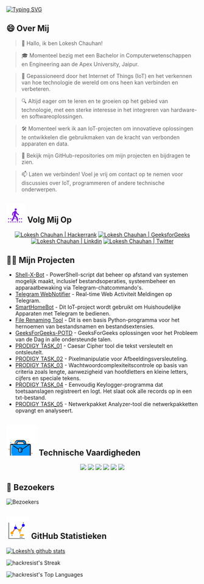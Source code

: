 [![Typing SVG](https://readme-typing-svg.demolab.com?font=Fira+Code&weight=800&size=22&pause=1000&center=true&vCenter=true&width=835&lines=%F0%9F%91%8BHallo+bezoekers.+Welkom+hier!%F0%9F%91%8B;%F0%9F%9A%80+Laten+we+samen+grootse+dingen+cre%C3%ABren!+%F0%9F%9A%80;%E2%9C%A8+In+de+wereld+van+technologie+en+daarbuiten.+%E2%9C%A8)](https://git.io/typing-svg)

## 😄 Over Mij
> 👋 Hallo, ik ben Lokesh Chauhan!

> 🎓 Momenteel bezig met een Bachelor in Computerwetenschappen en Engineering aan de Apex University, Jaipur.

> 🌟 Gepassioneerd door het Internet of Things (IoT) en het verkennen van hoe technologie de wereld om ons heen kan verbinden en verbeteren.

> 🔍 Altijd eager om te leren en te groeien op het gebied van technologie, met een sterke interesse in het integreren van hardware- en softwareoplossingen.

> 🛠 Momenteel werk ik aan IoT-projecten om innovatieve oplossingen te ontwikkelen die gebruikmaken van de kracht van verbonden apparaten en data.

> 🔭 Bekijk mijn GitHub-repositories om mijn projecten en bijdragen te zien.

> 📫 Laten we verbinden! Voel je vrij om contact op te nemen voor discussies over IoT, programmeren of andere technische onderwerpen.
<!--
<p align="center">
  <a href="https://www.linkedin.com/in/lokeshchauhanapex/"><img src="https://img.shields.io/badge/Linkedin-10000?style=plastic&logo=LinkedIn&logoColor=FFFFFF&labelColor=2A79D7&color=2A79D7" alt="Lokesh Chauhan  | Linkdin"/></a>
  -->
  
## ![Volg Mij](/icon/follow.svg) Volg Mij Op
<p>
<p align="center">
    <a href="https://www.hackerrank.com/profile/lokeshchauhan"><img src="https://img.shields.io/badge/Hackerrank-100000?style=plastic&logo=hackerrank&logoColor=FFFFFF&labelColor=42BA3D&color=0EA608" alt="Lokesh Chauhan | Hackerrank"/></a>
    <a href="https://auth.geeksforgeeks.org/user/lokeshchauhan"><img src="https://img.shields.io/badge/GeeksforGeeks-100000?style=plastic&logo=geeksforgeeks&logoColor=FFFFFF&labelColor=42BA3D&color=23891F" alt="Lokesh Chauhan | GeeksforGeeks"/></a>
  <a href="https://www.linkedin.com/in/lokeshchauhanapex/"><img src="https://img.shields.io/badge/Linkedin-10000?style=plastic&logo=LinkedIn&logoColor=FFFFFF&labelColor=2A79D7&color=2A79D7" alt="Lokesh Chauhan  | Linkdin"/></a>
   </a>
<a href="https://x.com/dev_lokesh_"><img src="https://img.shields.io/badge/Twitter-100000?style=plastic&logo=x&logoColor=ffffff&labelColor=000000&color=0e1525" alt="Lokesh Chauhan | Twitter"/>
    </a>
    
</p>

## 👨‍💻 Mijn Projecten
* [Shell-X-Bot](https://github.com/HackResist/Shell-X-bot) - PowerShell-script dat beheer op afstand van systemen mogelijk maakt, inclusief bestandsoperaties, systeembeheer en apparaatbewaking via Telegram-chatcommando's.
* [Telegram WebNotifier](https://github.com/HackResist/Telegram_WebNotifier) - Real-time Web Activiteit Meldingen op Telegram.
* [SmartHomeBot](https://github.com/HackResist/SmartHomeBot) - Dit IoT-project wordt gebruikt om Huishoudelijke Apparaten met Telegram te bedienen.
* [File Renaming Tool](https://github.com/HackResist/File-Renaming-Tool) - Dit is een basis Python-programma voor het hernoemen van bestandsnamen en bestandsextensies.
* [GeeksForGeeks-POTD](https://github.com/HackResist/GeeksForGeeks-POTD) - GeeksForGeeks oplossingen voor het Probleem van de Dag in alle ondersteunde talen.
* [PRODIGY TASK_01](https://github.com/HackResist/PRODIGY_CS_01) - Caesar Cipher tool die tekst versleutelt en ontsleutelt.
* [PRODIGY TASK_02](https://github.com/HackResist/PRODIGY_CS_02) - Pixelmanipulatie voor Afbeeldingsversleuteling.
* [PRODIGY TASK_03](https://github.com/HackResist/PRODIGY_CS_03) - Wachtwoordcomplexiteitscontrole op basis van criteria zoals lengte, aanwezigheid van hoofdletters en kleine letters, cijfers en speciale tekens.
* [PRODIGY TASK_04](https://github.com/HackResist/PRODIGY_CS_04) - Eenvoudig Keylogger-programma dat toetsaanslagen registreert en logt. Het slaat ook alle records op in een txt-bestand.
* [PRODIGY TASK_05](https://github.com/HackResist/PRODIGY_CS_05) - Netwerkpakket Analyzer-tool die netwerkpakketten opvangt en analyseert.

## ![Technische Vaardigheden](/icon/Skill.svg) Technische Vaardigheden
<p align="center">
  <a href="https://www.open-std.org/JTC1/SC22/WG14/">
    <img src="https://skillicons.dev/icons?i=c" /></a>
 <a href=https://www.oracle.com/java/">
    <img src="https://skillicons.dev/icons?i=java" /></a>
 <a href="https://isocpp.org/">
    <img src="https://skillicons.dev/icons?i=cpp" /></a>
<a href="https://www.python.org/">
    <img src="https://skillicons.dev/icons?i=py" /></a>
<a href="https://www.gnu.org/software/bash/">
    <img src="https://skillicons.dev/icons?i=bash" /></a>
  <a href="https://ecma-international.org/publications-and-standards/standards/ecma-262/">
    <img src="https://skillicons.dev/icons?i=js" /></a>
</p>

## 👀 Bezoekers
![Bezoekers](https://moe-counter.glitch.me/get/@HackResist?theme=rule34)

## ![Github Statistieken](/icon/graph.svg) GitHub Statistieken 
[![Lokesh’s github stats](https://github-readme-stats.vercel.app/api?username=HackResist&show_icons=true&theme=dark&count_private=true)](https://github.com/HackResist)

 ![hackresist's Streak](https://github-readme-streak-stats.herokuapp.com/?user=hackresist&theme=cobalt&hide_border=false)

  ![hackresist's Top Languages](https://github-readme-stats.vercel.app/api/top-langs/?username=hackresist&theme=cobalt&show_icons=true&hide_border=false&layout=compact)

